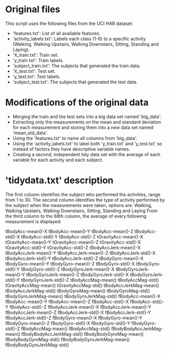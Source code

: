 # Original files

This script uses the following files from the UCI HAR dataset:
- 'features.txt': List of all available features.
- 'activity_labels.txt': Labels each class (1-6) to a specific activity (Walking, Walking Upstairs, Walking Downstairs, Sitting, Standing and Laying).
- 'X_train.txt': Train set.
- 'y_train.txt': Train labels.
- 'subject_train.txt': The subjects that generated the train data.
- 'X_test.txt': Test set.
- 'y_test.txt': Test labels.
- 'subject_test.txt': The subjects that generated the test data.

# Modifications of the original data

* Merging the train and the test sets into a big data set named 'big_data'.
* Extracting only the measurements on the mean and standard deviation for each measurement and storing them into a new data set named 'mean_std_data'.
* Using the 'features.txt' to name all columns from 'big_data'.
* Using the 'activity_labels.txt' to label both 'y_train.txt' and 'y_test.txt' so instead of factors they have descriptive variable names.
* Creating a second, independent tidy data set with the average of each variable for each activity and each subject.

# 'tidydata.txt' description

The first column identifies the subject who performed the activities, range from 1 to 30.
The second column identifies the type of activity performed by the subject when the measurements were taken, options are: Walking, Walking Upstairs, Walking Downstairs, Sitting, Standing and Laying
From the third column to the 68th column, the average of every following measurement is displayed:

tBodyAcc-mean()-X
tBodyAcc-mean()-Y
tBodyAcc-mean()-Z
tBodyAcc-std()-X
tBodyAcc-std()-Y
tBodyAcc-std()-Z
tGravityAcc-mean()-X
tGravityAcc-mean()-Y
tGravityAcc-mean()-Z
tGravityAcc-std()-X
tGravityAcc-std()-Y
tGravityAcc-std()-Z
tBodyAccJerk-mean()-X
tBodyAccJerk-mean()-Y
tBodyAccJerk-mean()-Z
tBodyAccJerk-std()-X
tBodyAccJerk-std()-Y
tBodyAccJerk-std()-Z
tBodyGyro-mean()-X
tBodyGyro-mean()-Y
tBodyGyro-mean()-Z
tBodyGyro-std()-X
tBodyGyro-std()-Y
tBodyGyro-std()-Z
tBodyGyroJerk-mean()-X
tBodyGyroJerk-mean()-Y
tBodyGyroJerk-mean()-Z
tBodyGyroJerk-std()-X
tBodyGyroJerk-std()-Y
tBodyGyroJerk-std()-Z
tBodyAccMag-mean()
tBodyAccMag-std()
tGravityAccMag-mean()
tGravityAccMag-std()
tBodyAccJerkMag-mean()
tBodyAccJerkMag-std()
tBodyGyroMag-mean()
tBodyGyroMag-std()
tBodyGyroJerkMag-mean()
tBodyGyroJerkMag-std()
fBodyAcc-mean()-X
fBodyAcc-mean()-Y
fBodyAcc-mean()-Z
fBodyAcc-std()-X
fBodyAcc-std()-Y
fBodyAcc-std()-Z
fBodyAccJerk-mean()-X
fBodyAccJerk-mean()-Y
fBodyAccJerk-mean()-Z
fBodyAccJerk-std()-X
fBodyAccJerk-std()-Y
fBodyAccJerk-std()-Z
fBodyGyro-mean()-X
fBodyGyro-mean()-Y
fBodyGyro-mean()-Z
fBodyGyro-std()-X
fBodyGyro-std()-Y
fBodyGyro-std()-Z
fBodyAccMag-mean()
fBodyAccMag-std()
fBodyBodyAccJerkMag-mean()
fBodyBodyAccJerkMag-std()
fBodyBodyGyroMag-mean()
fBodyBodyGyroMag-std()
fBodyBodyGyroJerkMag-mean()
fBodyBodyGyroJerkMag-std()
